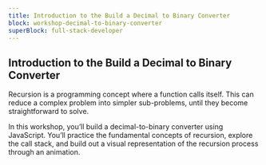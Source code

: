 ```yaml
---
title: Introduction to the Build a Decimal to Binary Converter
block: workshop-decimal-to-binary-converter
superBlock: full-stack-developer
---
```


## Introduction to the Build a Decimal to Binary Converter

Recursion is a programming concept where a function calls itself. This can reduce a complex problem into simpler sub-problems, until they become straightforward to solve.

In this workshop, you’ll build a decimal-to-binary converter using JavaScript. You’ll practice the fundamental concepts of recursion, explore the call stack, and build out a visual representation of the recursion process through an animation.
